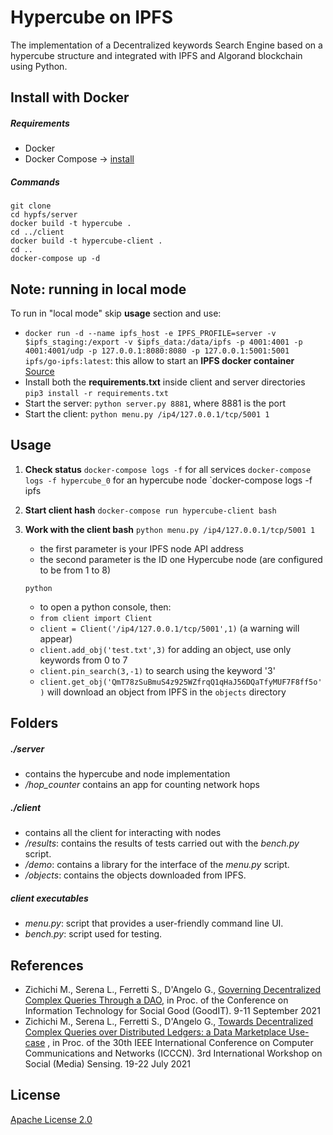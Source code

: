# Hypercube on IPFS

The implementation of a Decentralized keywords Search Engine based on a hypercube structure and integrated with IPFS and Algorand blockchain using Python.


## Install with Docker

##### Requirements

- Docker
- Docker Compose -> [install](https://docs.docker.com/compose/install/)

##### Commands

```
git clone
cd hypfs/server
docker build -t hypercube .
cd ../client
docker build -t hypercube-client .
cd ..
docker-compose up -d
```

## Note: running in local mode
To run in "local mode" skip **usage** section and use:
   - `docker run -d --name ipfs_host -e IPFS_PROFILE=server -v $ipfs_staging:/export -v $ipfs_data:/data/ipfs -p 4001:4001 -p 4001:4001/udp -p 127.0.0.1:8080:8080 -p 127.0.0.1:5001:5001 ipfs/go-ipfs:latest`: this allow to start an **IPFS docker container** [Source](https://docs.ipfs.io/how-to/run-ipfs-inside-docker/#customizing-your-node)
   - Install both the **requirements.txt** inside client and server directories `pip3 install -r requirements.txt`
   - Start the server: `python server.py 8881`, where 8881 is the port
   - Start the client: `python menu.py /ip4/127.0.0.1/tcp/5001 1`

## Usage

1. **Check status**
   `docker-compose logs -f` for all services
   `docker-compose logs -f hypercube_0` for an hypercube node
   `docker-compose logs -f ipfs
2. **Start client hash**
   `docker-compose run hypercube-client bash`
3. **Work with the client bash**
   `python menu.py /ip4/127.0.0.1/tcp/5001 1`

   - the first parameter is your IPFS node API address
   - the second parameter is the ID one Hypercube node (are configured to be from 1 to 8)

   `python`

   - to open a python console, then:
   - `from client import Client`
   - `client = Client('/ip4/127.0.0.1/tcp/5001',1)` (a warning will appear)
   - `client.add_obj('test.txt',3)` for adding an object, use only keywords from 0 to 7
   - `client.pin_search(3,-1)` to search using the keyword '3'
   - `client.get_obj('QmT78zSuBmuS4z925WZfrqQ1qHaJ56DQaTfyMUF7F8ff5o')` will download an object from IPFS in the `objects` directory

## Folders

##### ./server

- contains the hypercube and node implementation
- _/hop_counter_ contains an app for counting network hops

##### ./client

- contains all the client for interacting with nodes
- _/results_: contains the results of tests carried out with the _bench.py_ script.
- _/demo_: contains a library for the interface of the _menu.py_ script.
- _/objects_: contains the objects downloaded from IPFS.

##### client executables

- _menu.py_: script that provides a user-friendly command line UI.
- _bench.py_: script used for testing.

## References

- Zichichi M., Serena L., Ferretti S., D'Angelo G., [Governing Decentralized Complex Queries Through a DAO](https://mirkozichichi.me/assets/papers/14governing.pdf), in Proc. of the Conference on Information Technology for Social Good (GoodIT). 9-11 September 2021
- Zichichi M., Serena L., Ferretti S., D'Angelo G., [Towards Decentralized Complex Queries over Distributed Ledgers: a Data Marketplace Use-case](https://mirkozichichi.me/assets/papers/12towards.pdf) , in Proc. of the 30th IEEE International Conference on Computer Communications and Networks (ICCCN). 3rd International Workshop on Social (Media) Sensing. 19-22 July 2021

## License

[Apache License 2.0](./LICENSE)
